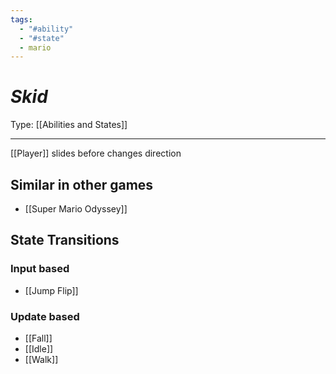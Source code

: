 ```yaml
---
tags:
  - "#ability"
  - "#state"
  - mario
---
```


# _Skid_

Type: [[Abilities and States]]

----


[[Player]] slides before changes direction


## Similar in other games

* [[Super Mario Odyssey]]


## State Transitions

### Input based

* [[Jump Flip]]


### Update based

* [[Fall]]
* [[Idle]]
* [[Walk]]